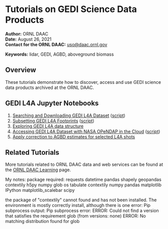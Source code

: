 # Tutorials on GEDI Science Data Products

**Author:** ORNL DAAC       
**Date:** August 26, 2021       
**Contact for the ORNL DAAC:** uso@daac.ornl.gov

**Keywords:** lidar, GEDI, AGBD, aboveground biomass

## Overview      
These tutorials demonstrate how to discover, access and use GEDI science data products archived at the ORNL DAAC. 

## GEDI L4A Jupyter Notebooks
1. [Searching and Downloading GEDI L4A Dataset](1_gedi_l4a_search_download.ipynb) ([script](scripts#1-gedi_l4a_search_downloadpy))
2. [Subsetting GEDI L4A Footprints](2_gedi_l4a_subsets.ipynb) ([script](scripts#2-gedi_l4a_subsetspy))
3. [Exploring GEDI L4A data structure](3_gedi_l4a_exploring_data.ipynb)
4. [Accessing GEDI L4A Dataset with NASA OPeNDAP in the Cloud](access_gedi_l4a_hyrax.ipynb) ([script](scripts#access_gedi_l4a_hyraxpy))
5. [Apply correction to AGBD estimates for selected L4A shots](correct_GEDI_L4A_V002_01.ipynb)

## Related Tutorials
More tutorials related to ORNL DAAC data and web services can be found at the [ORNL DAAC Learning](https://daac.ornl.gov/resources/learning/) page.

My notes:
package required: 
requests
datetime
pandas
shapely
geopandas
contextily
h5py
numpy
glob
os
tabulate
contextily
numpy
pandas
matplotlib
IPython
matplotlib_scalebar
scipy

the package of "contextily" cannot found and has not been installed.
The environment is mostly correctly install, although there is one error:
Pip subprocess output:
Pip subprocess error:
ERROR: Could not find a version that satisfies the requirement glob (from versions: none)
ERROR: No matching distribution found for glob 